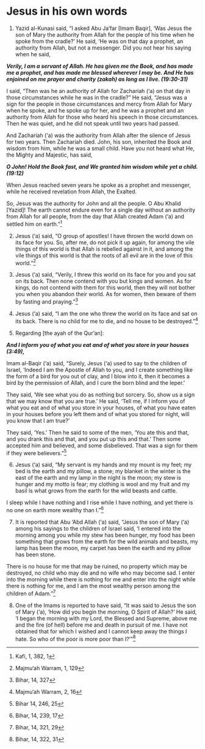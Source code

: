 Jesus in his own words
======================

1. Yazid al-Kunasi said, “I asked Abu Ja‘far [Imam Baqir], ‘Was Jesus
the son of Mary the authority from Allah for the people of his time when
he spoke from the cradle?’ He said, ‘He was on that day a prophet, an
authority from Allah, but not a messenger. Did you not hear his saying
when he said,

***Verily, I am a servant of Allah. He has given me the Book, and has
made me a prophet, and has made me blessed wherever I may be. And He has
enjoined on me prayer and charity (zakah) as long as I live.
(19:30-31)***

I said, “Then was he an authority of Allah for Zachariah (‘a) on that
day in those circumstances while he was in the cradle?” He said, “Jesus
was a sign for the people in those circumstances and mercy from Allah
for Mary when he spoke, and he spoke up for her, and he was a prophet
and an authority from Allah for those who heard his speech in those
circumstances. Then he was quiet, and he did not speak until two years
had passed.

And Zachariah (‘a) was the authority from Allah after the silence of
Jesus for two years. Then Zachariah died. John, his son, inherited the
Book and wisdom from him, while he was a small child. Have you not heard
what He, the Mighty and Majestic, has said,

***O John! Hold the Book fast, and We granted him wisdom while yet a
child. (19:12)***

When Jesus reached seven years he spoke as a prophet and messenger,
while he received revelation from Allah, the Exalted.

So, Jesus was the authority for John and all the people. O Abu Khalid
[Yazid]! The earth cannot endure even for a single day without an
authority from Allah for all people, from the day that Allah created
Adam (‘a) and settled him on earth.”[^1]

2. Jesus (‘a) said, “O group of apostles! I have thrown the world down
on its face for you. So, after me, do not pick it up again, for among
the vile things of this world is that Allah is rebelled against in it,
and among the vile things of this world is that the roots of all evil
are in the love of this world.”[^2]

3. Jesus (‘a) said, “Verily, I threw this world on its face for you and
you sat on its back. Then none contend with you but kings and women. As
for kings, do not contend with them for this world, then they will not
bother you when you abandon their world. As for women, then beware of
them by fasting and praying.”[^3]

4. Jesus (‘a) said, “I am the one who threw the world on its face and
sat on its back. There is no child for me to die, and no house to be
destroyed.”[^4]

5. Regarding [the ayah of the Qur’an]:

***And I inform you of what you eat and of what you store in your houses
(3:49),***

Imam al-Baqir (‘a) said, “Surely, Jesus (‘a) used to say to the children
of Israel, ‘Indeed I am the Apostle of Allah to you, and I create
something like the form of a bird for you out of clay, and I blow into
it, then it becomes a bird by the permission of Allah, and I cure the
born blind and the leper.’

They said, ‘We see what you do as nothing but sorcery. So, show us a
sign that we may know that you are true.’ He said, ‘Tell me, if I inform
you of what you eat and of what you store in your houses, of what you
have eaten in your houses before you left them and of what you stored
for night, will you know that I am true?’

They said, ‘Yes.’ Then he said to some of the men, ‘You ate this and
that, and you drank this and that, and you put up this and that.’ Then
some accepted him and believed, and some disbelieved. That was a sign
for them if they were believers.”[^5]

6. Jesus (‘a) said, “My servant is my hands and my mount is my feet; my
bed is the earth and my pillow, a stone; my blanket in the winter is the
east of the earth and my lamp in the night is the moon; my stew is
hunger and my motto is fear; my clothing is wool and my fruit and my
basil is what grows from the earth for the wild beasts and cattle.

I sleep while I have nothing and I rise while I have nothing, and yet
there is no one on earth more wealthy than I.”[^6]

7. It is reported that Abu ‘Abd Allah (‘a) said, “Jesus the son of Mary
(‘a) among his sayings to the children of Israel said, ‘I entered into
the morning among you while my stew has been hunger, my food has been
something that grows from the earth for the wild animals and beasts, my
lamp has been the moon, my carpet has been the earth and my pillow has
been stone.

There is no house for me that may be ruined, no property which may be
destroyed, no child who may die and no wife who may become sad. I enter
into the morning while there is nothing for me and enter into the night
while there is nothing for me, and I am the most wealthy person among
the children of Adam.”[^7]

8. One of the Imams is reported to have said, “It was said to Jesus the
son of Mary (‘a), ‘How did you begin the morning, O Spirit of Allah?’ He
said, ‘I began the morning with my Lord, the Blessed and Supreme, above
me and the fire (of hell) before me and death in pursuit of me. I have
not obtained that for which I wished and I cannot keep away the things I
hate. So who of the poor is more poor than I?’”[^8]

[^1]: Kafi, 1, 382, 1

[^2]: Majmu‘ah Warram, 1, 129

[^3]: Bihar, 14, 327

[^4]: Majmu‘ah Warram, 2, 16

[^5]: Bihar 14, 246, 25

[^6]: Bihar, 14, 239, 17

[^7]: Bihar, 14, 321, 29

[^8]: Bihar, 14, 322, 31


